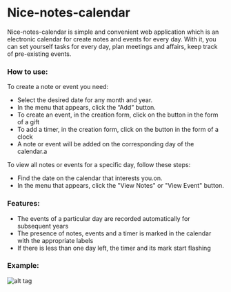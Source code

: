 # Nice-notes-calendar

Nice-notes-calendar is simple and convenient web application which is an electronic calendar for create notes and events for every day.
With it, you can set yourself tasks for every day, plan meetings and affairs, keep track of pre-existing events.

### How to use:

To create a note or event you need:

  - Select the desired date for any month and year.
  - In the menu that appears, click the “Add” button.
  - To create an event, in the creation form, click on the button in the form of a gift
  - To add a timer, in the creation form, click on the button in the form of a clock
  - A note or event will be added on the corresponding day of the calendar.a 
 
To view all notes or events for a specific day, follow these steps:

  - Find the date on the calendar that interests you.on.
  - In the menu that appears, click the "View Notes" or "View Event" button.

### Features:

  - The events of a particular day are recorded automatically for subsequent years
  - The presence of notes, events and a timer is marked in the calendar with the appropriate labels
  - If there is less than one day left, the timer and its mark start flashing
  
### Example:
  
![alt tag](https://github.com/Aleonira/pretty-notes-calendar/blob/342985e18d7d2a37eec8f6cd069bf898bac801c0/%D0%A1%D0%BD%D0%B8%D0%BC%D0%BE%D0%BA.JPG)
